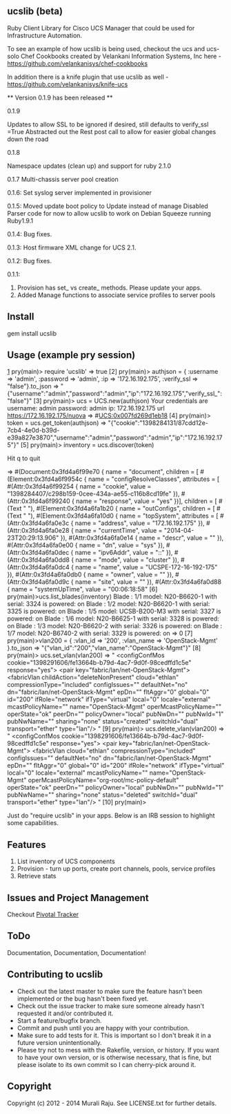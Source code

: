 ##  ucslib (beta)

Ruby Client Library for Cisco UCS Manager that could be used for Infrastructure Automation.

To see an example of how ucslib is being used, checkout the ucs and ucs-solo Chef Cookbooks created by Velankani Information Systems, Inc here - https://github.com/velankanisys/chef-cookbooks

In addition there is a knife plugin that use ucslib as well - https://github.com/velankanisys/knife-ucs

** Version 0.1.9 has been released **

0.1.9

Updates to allow SSL to be ignored if desired, still defaults to verify_ssl =True
Abstracted out the Rest post call to allow for easier global changes down the road

0.1.8

Namespace updates (clean up) and support for ruby 2.1.0

0.1.7
Multi-chassis server pool creation

0.1.6:
Set syslog server implemented in provisioner

0.1.5:
Moved update boot policy to Update instead of manage
Disabled Parser code for now to allow ucslib to work on Debian Squeeze running Ruby1.9.1

0.1.4:
Bug fixes.

0.1.3:
Host firmware XML change for UCS 2.1.

0.1.2:
Bug fixes.

0.1.1:

1. Provision has set_ vs create_ methods. Please update your apps.
2. Added Manage functions to associate service profiles to server pools

## Install

gem install ucslib

## Usage (example pry session)

  [1] pry(main)> require 'ucslib'
  => true
  [2] pry(main)> authjson = { :username => 'admin', :password => 'admin', :ip => '172.16.192.175', :verify_ssl => "false"}.to_json
  => "{\"username\":\"admin\",\"password\":\"admin\",\"ip\":\"172.16.192.175\",\"verify_ssl_\":\"false\"}"
  [3] pry(main)> ucs = UCS.new(authjson)
  Your credentials are username: admin password: admin ip: 172.16.192.175 url https://172.16.192.175/nuova
  => #<UCS:0x007fd269d1eb18>
  [4] pry(main)> token = ucs.get_token(authjson)
  => "{\"cookie\":\"1398284131/87cdd12e-7cb4-4e0d-b39d-e39a827e3870\",\"username\":\"admin\",\"password\":\"admin\",\"ip\":\"172.16.192.175\"}"
  [5] pry(main)> inventory = ucs.discover(token)

  Hit q to quit

  => #(Document:0x3fd4a6f99e70 {
    name = "document",
    children = [
      #(Element:0x3fd4a6f9954c {
        name = "configResolveClasses",
        attributes = [
          #(Attr:0x3fd4a6f99254 {
            name = "cookie",
            value = "1398284407/c298b159-0cee-434a-ae55-c116b8cd19fe"
            }),
          #(Attr:0x3fd4a6f99240 { name = "response", value = "yes" })],
        children = [
          #(Text " "),
          #(Element:0x3fd4a6fa1b20 {
            name = "outConfigs",
            children = [
              #(Text "  "),
              #(Element:0x3fd4a6fa10d0 {
                name = "topSystem",
                attributes = [
                  #(Attr:0x3fd4a6fa0e3c {
                    name = "address",
                    value = "172.16.192.175"
                    }),
                  #(Attr:0x3fd4a6fa0e28 {
                    name = "currentTime",
                    value = "2014-04-23T20:29:13.906"
                    }),
                  #(Attr:0x3fd4a6fa0e14 { name = "descr", value = "" }),
                  #(Attr:0x3fd4a6fa0e00 { name = "dn", value = "sys" }),
                  #(Attr:0x3fd4a6fa0dec { name = "ipv6Addr", value = "::" }),
                  #(Attr:0x3fd4a6fa0dd8 { name = "mode", value = "cluster" }),
                  #(Attr:0x3fd4a6fa0dc4 {
                    name = "name",
                    value = "UCSPE-172-16-192-175"
                    }),
                  #(Attr:0x3fd4a6fa0db0 { name = "owner", value = "" }),
                  #(Attr:0x3fd4a6fa0d9c { name = "site", value = "" }),
                  #(Attr:0x3fd4a6fa0d88 {
                    name = "systemUpTime",
                    value = "00:06:18:58"
    [6] pry(main)>ucs.list_blades(inventory)
    Blade : 1/1 model: N20-B6620-1 with serial: 3324 is powered: on
    Blade : 1/2 model: N20-B6620-1 with serial: 3325 is powered: on
    Blade : 1/5 model: UCSB-B200-M3 with serial: 3327 is powered: on
    Blade : 1/6 model: N20-B6625-1 with serial: 3328 is powered: on
    Blade : 1/3 model: N20-B6620-2 with serial: 3326 is powered: on
    Blade : 1/7 model: N20-B6740-2 with serial: 3329 is powered: on
    => 0
    [7] pry(main)>vlan200 = { :vlan_id => '200', :vlan_name => 'OpenStack-Mgmt' }.to_json
    => "{\"vlan_id\":\"200\",\"vlan_name\":\"OpenStack-Mgmt\"}"
    [8] pry(main)> ucs.set_vlan(vlan200)
    => " <configConfMos cookie=\"1398291606/fe13664b-b79d-4ac7-9d0f-98cedffd1c5e\" response=\"yes\"> <outConfigs> <pair key=\"fabric/lan/net-OpenStack-Mgmt\"> <fabricVlan childAction=\"deleteNonPresent\" cloud=\"ethlan\" compressionType=\"included\" configIssues=\"\" defaultNet=\"no\" dn=\"fabric/lan/net-OpenStack-Mgmt\" epDn=\"\" fltAggr=\"0\" global=\"0\" id=\"200\" ifRole=\"network\" ifType=\"virtual\" local=\"0\" locale=\"external\" mcastPolicyName=\"\" name=\"OpenStack-Mgmt\" operMcastPolicyName=\"\" operState=\"ok\" peerDn=\"\" policyOwner=\"local\" pubNwDn=\"\" pubNwId=\"1\" pubNwName=\"\" sharing=\"none\" status=\"created\" switchId=\"dual\" transport=\"ether\" type=\"lan\"/> </pair> </outConfigs> </configConfMos>"
    [9] pry(main)> ucs.delete_vlan(vlan200)
    => " <configConfMos cookie=\"1398291606/fe13664b-b79d-4ac7-9d0f-98cedffd1c5e\" response=\"yes\"> <outConfigs> <pair key=\"fabric/lan/net-OpenStack-Mgmt\"> <fabricVlan cloud=\"ethlan\" compressionType=\"included\" configIssues=\"\" defaultNet=\"no\" dn=\"fabric/lan/net-OpenStack-Mgmt\" epDn=\"\" fltAggr=\"0\" global=\"0\" id=\"200\" ifRole=\"network\" ifType=\"virtual\" local=\"0\" locale=\"external\" mcastPolicyName=\"\" name=\"OpenStack-Mgmt\" operMcastPolicyName=\"org-root/mc-policy-default\" operState=\"ok\" peerDn=\"\" policyOwner=\"local\" pubNwDn=\"\" pubNwId=\"1\" pubNwName=\"\" sharing=\"none\" status=\"deleted\" switchId=\"dual\" transport=\"ether\" type=\"lan\"/> </pair> </outConfigs> </configConfMos>"
    [10] pry(main)>



Just do "require ucslib" in your apps. Below is an IRB session to highlight some capabilities.


## Features

1. List inventory of UCS components
2. Provision - turn up ports, create port channels, pools, service profiles
3. Retrieve stats

## Issues and Project Management

Checkout [Pivotal Tracker][1]


## ToDo

Documentation, Documentation, Documentation!



## Contributing to ucslib

* Check out the latest master to make sure the feature hasn't been implemented or the bug hasn't been fixed yet.
* Check out the issue tracker to make sure someone already hasn't requested it and/or contributed it.
* Start a feature/bugfix branch.
* Commit and push until you are happy with your contribution.
* Make sure to add tests for it. This is important so I don't break it in a future version unintentionally.
* Please try not to mess with the Rakefile, version, or history. If you want to have your own version, or is otherwise necessary, that is fine, but please isolate to its own commit so I can cherry-pick around it.

## Copyright

Copyright (c) 2012 - 2014 Murali Raju. See LICENSE.txt for further details.

[1]: https://www.pivotaltracker.com/s/projects/1065870

